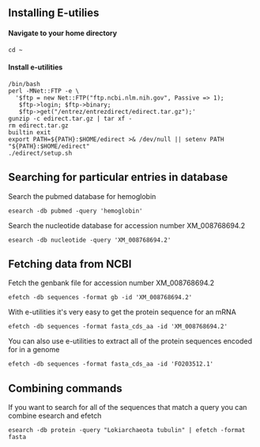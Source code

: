 ## Installing E-utilies

#### Navigate to your home directory
```{BASH}
cd ~
```

#### Install e-utilities
```{BASH}
/bin/bash
perl -MNet::FTP -e \
  '$ftp = new Net::FTP("ftp.ncbi.nlm.nih.gov", Passive => 1);
   $ftp->login; $ftp->binary;
   $ftp->get("/entrez/entrezdirect/edirect.tar.gz");'
gunzip -c edirect.tar.gz | tar xf -
rm edirect.tar.gz
builtin exit
export PATH=${PATH}:$HOME/edirect >& /dev/null || setenv PATH "${PATH}:$HOME/edirect"
./edirect/setup.sh
```

## Searching for particular entries in database

Search the pubmed database for hemoglobin

```{BASH}
esearch -db pubmed -query 'hemoglobin'
```

Search the nucleotide database for accession number XM_008768694.2
```{BASH}
esearch -db nucleotide -query 'XM_008768694.2'
```
## Fetching data from NCBI

Fetch the genbank file for accession number XM_008768694.2

```{BASH}
efetch -db sequences -format gb -id 'XM_008768694.2'
```

With e-utilities it's very easy to get the protein sequence for an mRNA

```{BASH}
efetch -db sequences -format fasta_cds_aa -id 'XM_008768694.2'
```

You can also use e-utilities to extract all of the protein sequences encoded for in a genome

```{BASH}
efetch -db sequences -format fasta_cds_aa -id 'FO203512.1'
```

## Combining commands

If you want to search for all of the sequences that match a query you can combine esearch and efetch

```{BASH}
esearch -db protein -query "Lokiarchaeota tubulin" | efetch -format fasta
```

